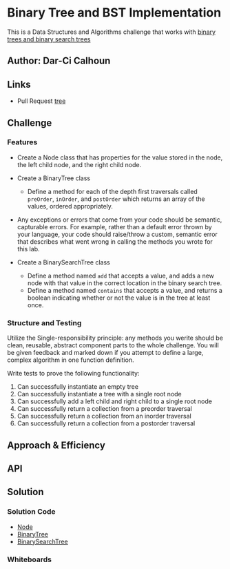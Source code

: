 # Binary Tree and BST Implementation

This is a Data Structures and Algorithms challenge that works with [binary trees and binary search trees](https://codefellows.github.io/common_curriculum/data_structures_and_algorithms/Code_401/class-15/resources/Trees.html)

## Author: Dar-Ci Calhoun

## Links

- Pull Request [tree](https://github.com/dcalhoun286/data-structures-and-algorithms/pull/40)

## Challenge

### Features

- Create a Node class that has properties for the value stored in the node, the left child node, and the right child node.
- Create a BinaryTree class
  - Define a method for each of the depth first traversals called `preOrder`, `inOrder`, and `postOrder` which returns an array of the values, ordered appropriately.

- Any exceptions or errors that come from your code should be semantic, capturable errors. For example, rather than a default error thrown by your language, your code should raise/throw a custom, semantic error that describes what went wrong in calling the methods you wrote for this lab.

- Create a BinarySearchTree class
  - Define a method named `add` that accepts a value, and adds a new node with that value in the correct location in the binary search tree.
  - Define a method named `contains` that accepts a value, and returns a boolean indicating whether or not the value is in the tree at least once.

### Structure and Testing

Utilize the Single-responsibility principle: any methods you werite should be clean, reusable, abstract component parts to the whole challenge. You will be given feedback and marked down if you attempt to define a large, complex algorithm in one function definition.

Write tests to prove the following functionality:

1. Can successfully instantiate an empty tree
1. Can successfully instantiate a tree with a single root node
1. Can successfully add a left child and right child to a single root node
1. Can successfully return a collection from a preorder traversal
1. Can successfully return a collection from an inorder traversal
1. Can successfully return a collection from a postorder traversal

## Approach & Efficiency

## API

## Solution

### Solution Code

- [Node](lib/node.js)
- [BinaryTree](lib/binary-tree.js)
- [BinarySearchTree](lib/binary-search-tree.js)

### Whiteboards
